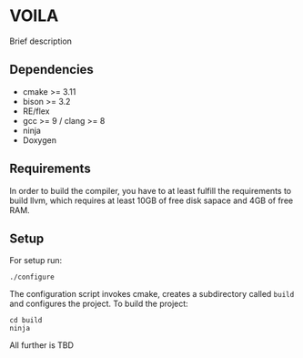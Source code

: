 # VOILA

Brief description

## Dependencies
- cmake >= 3.11
- bison >= 3.2
- RE/flex
- gcc >= 9 / clang >= 8
- ninja
- Doxygen

## Requirements
In order to build the compiler, you have to at least fulfill the requirements to build llvm, which requires at least 10GB of free disk sapace and 4GB of free RAM.

## Setup
For setup run:

```
./configure
```

The configuration script invokes cmake, creates a subdirectory called `build` and configures the project. To build the project:
```
cd build
ninja
```

All further is TBD